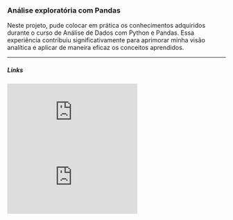 ### Análise exploratória com Pandas <br>
Neste projeto, pude colocar em prática os conhecimentos adquiridos durante o curso de Análise de Dados com Python e Pandas. Essa experiência contribuiu significativamente para aprimorar minha visão analítica e aplicar de maneira eficaz os conceitos aprendidos.<br>


----
##### Links
![Documentação Matplotlib](https://matplotlib.org/stable/gallery/lines_bars_and_markers/index.html) <br>
![Documentação Pandas](https://pandas.pydata.org/docs/user_guide/index.html#user-guide) 

